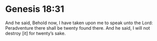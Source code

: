 # Genesis 18:31

And he said, Behold now, I have taken upon me to speak unto the Lord: Peradventure there shall be twenty found there. And he said, I will not destroy [it] for twenty’s sake.